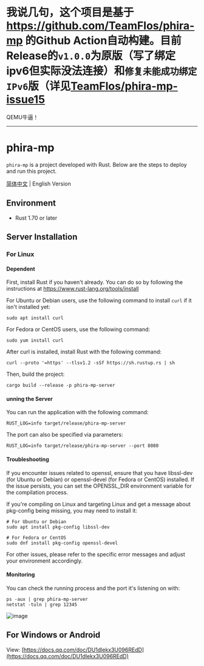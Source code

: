 # 我说几句，这个项目是基于 https://github.com/TeamFlos/phira-mp 的Github Action自动构建。目前Release的`v1.0.0`为原版（写了绑定ipv6但实际没法连接）和`修复未能成功绑定IPv6`版（详见[TeamFlos/phira-mp-issue15](https://github.com/TeamFlos/phira-mp/issues/15)
QEMU牛逼！

---

# phira-mp

`phira-mp` is a project developed with Rust. Below are the steps to deploy and run this project.

[简体中文](README.zh-CN.md) | English Version

## Environment

- Rust 1.70 or later

## Server Installation

### For Linux

#### Dependent
First, install Rust if you haven't already. You can do so by following the instructions at https://www.rust-lang.org/tools/install

For Ubuntu or Debian users, use the following command to install `curl` if it isn't installed yet:

```shell
sudo apt install curl
```
For Fedora or CentOS users, use the following command:
```shell
sudo yum install curl
```
After curl is installed, install Rust with the following command:
```shell
curl --proto '=https' --tlsv1.2 -sSf https://sh.rustup.rs | sh
```
Then, build the project:
```shell
cargo build --release -p phira-mp-server
```
#### unning the Server
You can run the application with the following command:
```shell
RUST_LOG=info target/release/phira-mp-server
```

The port can also be specified via parameters:
```shell
RUST_LOG=info target/release/phira-mp-server --port 8080
```

#### Troubleshooting
If you encounter issues related to openssl, ensure that you have libssl-dev (for Ubuntu or Debian) or openssl-devel (for Fedora or CentOS) installed. If the issue persists, you can set the OPENSSL_DIR environment variable for the compilation process.

If you're compiling on Linux and targeting Linux and get a message about pkg-config being missing, you may need to install it:

```shell
# For Ubuntu or Debian
sudo apt install pkg-config libssl-dev 

# For Fedora or CentOS
sudo dnf install pkg-config openssl-devel
```
For other issues, please refer to the specific error messages and adjust your environment accordingly.

#### Monitoring
You can check the running process and the port it's listening on with:
```shell
ps -aux | grep phira-mp-server
netstat -tuln | grep 12345
```
![image](https://github.com/okatu-loli/phira-mp/assets/53247097/b533aee7-03c2-4920-aae9-a0b9e70ed576)

## For Windows or Android
View: [https://docs.qq.com/doc/DU1dlekx3U096REdD](https://docs.qq.com/doc/DU1dlekx3U096REdD)

